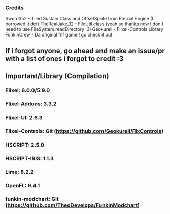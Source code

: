 
### Credits
Sword352 - Tiled Sustain Class and OffsetSprite from Eternal Engine (I borrowed it def)
TheRealJake_12 - FileUtil class (yeah so thanks now I don't need to use FileSystem.readDirectory :3)
Geokureli - Flixel-Controls Library
FunkinCrew - Da original fnf game!! go check it out
## if i forgot anyone, go ahead and make an issue/pr with a list of ones i forgot to credit :3



## Important/Library (Compilation)
### Flixel: 6.0.0/5.9.0
### Flixel-Addons: 3.3.2
### Flixel-UI: 2.6.3
### Flixel-Controls: Git (https://github.com/Geokureli/FlxControls)
### HSCRIPT: 2.5.0
### HSCRIPT-IRIS: 1.1.3
### Lime: 8.2.2
### OpenFL: 9.4.1
### funkin-modchart: Git (https://github.com/TheoDevelops/FunkinModchart)

